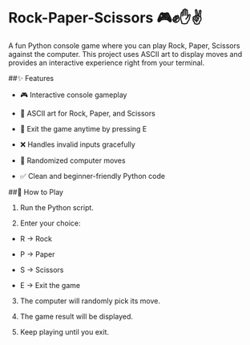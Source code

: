# Rock-Paper-Scissors 🎮✊✋✌️

A fun Python console game where you can play Rock, Paper, Scissors against the computer.
This project uses ASCII art to display moves and provides an interactive experience right from your terminal.

##✨ Features

- 🎮 Interactive console gameplay

- 🎨 ASCII art for Rock, Paper, and Scissors

- 🚪 Exit the game anytime by pressing E

- ❌ Handles invalid inputs gracefully

- 🤖 Randomized computer moves

- ✅ Clean and beginner-friendly Python code

##🚀 How to Play

1. Run the Python script.

2. Enter your choice:

  - R → Rock

  - P → Paper

  - S → Scissors

  - E → Exit the game

3. The computer will randomly pick its move.

4. The game result will be displayed.

5. Keep playing until you exit.
